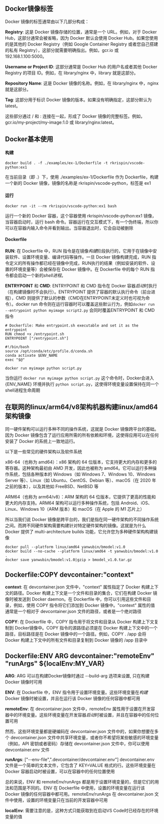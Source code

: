 ## Docker镜像标签

Docker 镜像的标签通常由以下几部分构成：

**Registry**: 这是 Docker 镜像存储的位置，通常是一个 URL。例如，对于 Docker Hub，这部分通常会被省略，因为 Docker 默认会使用 Docker Hub。如果您使用的是其他的 Docker Registry（例如 Google Container Registry 或者您自己搭建的私有 Registry），这部分就需要明确指出。例如，gcr.io 或 192.168.1.100:5000。

**Username or Project ID**: 这部分通常是 Docker Hub 的用户名或者其他 Docker Registry 的项目 ID。例如，在 library/nginx 中，library 就是这部分。

**Repository Name**: 这是 Docker 镜像的名称。例如，在 library/nginx 中，nginx 就是这部分。

**Tag**: 这部分用于标识 Docker 镜像的版本。如果没有明确指定，这部分默认为 latest。

这些部分通过 / 和 : 连接在一起，形成了 Docker 镜像的完整标签。例如，gcr.io/my-project/my-image:1.0 或 library/nginx:latest。

## Docker基本使用

#### 构建

```shell
docker build . -f ./examples/ex-1/Dockerfile -t rkrispin/vscode-python:ex1
```
在当前目录（即 .）下，使用 ./examples/ex-1/Dockerfile 作为 Dockerfile，构建一个新的 Docker 镜像，镜像的名称是 rkrispin/vscode-python，标签是 ex1

#### 运行

```shell
docker run -it --rm rkrispin/vscode-python:ex1 bash
```
运行一个新的 Docker 容器，这个容器使用 rkrispin/vscode-python:ex1 镜像，当容器启动时，运行 bash 命令。容器运行在交互模式下，有一个伪终端，所以你可以在容器内输入命令并看到输出。当容器退出时，它会自动被删除

#### Dockerfile

**RUN**: 在 Dockerfile 中，RUN 指令是在镜像*构建*阶段执行的，它用于在镜像中安装软件、设置环境变量、编译代码等操作。一旦 Docker 镜像构建完成，RUN 指令定义的所有操作都已经在镜像中完成，RUN执行的结果（例如安装的软件、设置的环境变量等）会被保存在 Docker 镜像中。在 Dockerfile 中的每个 RUN 指令都会启动一个新的*shell进程*。

**ENTRYPOINT** 和 **CMD**: ENTRYPOINT 和 CMD 指令在 Docker 容器*启动*时执行（在构建镜像时不会执行）。ENTRYPOINT 提供了容器的默认执行命令（前台进程），CMD 则提供了默认的参数（CMD在ENTRYPOINT未定义时也可视为命令）。docker run 命令则在运行容器时可以覆盖这些默认行为，例如`docker run --entrypoint python myimage script2.py` 会同时覆盖ENTRYPOINT 和 CMD 指令

```shell
# Dockerfile: Make entrypoint.sh executable and set it as the entrypoint
RUN chmod +x /entrypoint.sh
ENTRYPOINT ["/entrypoint.sh"]

#!/bin/bash
source /opt/conda/etc/profile.d/conda.sh
conda activate $ENV_NAME
exec "$@"

docker run myimage python script.py
```
当你运行 `docker run myimage python script.py` 这个命令时，Docker会进入 {ENV_NAME} 环境并执行 `python script.py`，这使得环境变量设置保持在同一个shell进程生命周期


## 在联网的linux/arm64/v8架构机器构建linux/amd64架构镜像

同一硬件架构可以运行多种不同的操作系统，这就是 Docker 镜像跨平台的基础。因为 Docker 镜像包含了运行应用所需的所有依赖和环境，这使得应用可以在任何安装了 Docker 的系统上一致地运行。

以下是一些常见的硬件架构以及软件系统

x86-64（也称为 amd64）：x86 架构的 64 位版本，它支持更大的内存和更多的寄存器。这种架构最初由 AMD 开发，因此也被称为 amd64。它可以运行多种操作系统，包括各种版本的 Windows（如 Windows 7、Windows 10、Windows Server 等）、Linux（如 Ubuntu、CentOS、Debian 等）、macOS（在 2020 年之前的版本），以及其他如 FreeBSD、NetBSD 等

ARM64（也称为 arm64/v8）：ARM 架构的 64 位版本，它提供了更高的性能和更大的内存支持。ARM64 架构可以运行多种操作系统，包括 Android、iOS、Linux、Windows 10（ARM 版本）和 macOS（在 Apple 的 M1 芯片上）

所以当我们说 Docker 镜像是跨平台的，我们是指在同一硬件架构的不同操作系统之间。而跨不同硬件架构需要构建针对特定硬件架构的镜像。这就是为什么 Docker 提供了 multi-architecture builds 功能，它允许您为多种硬件架构构建镜像

```shell
docker pull --platform linux/amd64 yanwubin/bmodel:v1.0
docker build --no-cache --platform linux/amd64 -t yanwubin/bmodel:v1.0 .
docker save yanwubin/bmodel:v1.0|gzip > bmodel_v1.0.tar.gz
```

## Dockerfile:COPY  devcontainer:"context"

**context**: 在 devcontainer.json 文件中，"context" 属性指定了 Docker 构建上下文的路径。Docker 构建上下文是一个文件和目录的集合，它们在构建 Docker 镜像时被发送到 Docker daemon。在 Dockerfile 中，你可以引用这些文件和目录，例如，使用 COPY 指令将它们添加到 Docker 镜像中。"context" 属性的值通常是一个相对于 devcontainer.json 文件的路径，或者是一个绝对路径

**COPY**: 在 Dockerfile 中，COPY 指令用于将文件和目录从 Docker 构建上下文复制到 Docker镜像中。COPY 指令的源路径必须是在 Docker 构建上下文中的一个路径，目标路径是在 Docker 镜像中的一个路径。例如，COPY . /app 会将 Docker 构建上下文中的所有文件和目录复制到 Docker 镜像的 /app 目录中

## Dockerfile:ENV ARG devcontainer:"remoteEnv" "runArgs" ${localEnv:MY_VAR}

**ARG**: ARG 可以在构建Docker镜像时通过 --build-arg 选项来设置, 只在构建 Docker 镜像时可用

**ENV**: 在 Dockerfile 中，ENV 指令用于设置环境变量。这些环境变量在*构建* Docker 镜像时被设置，并且在运行该 Docker 镜像的任何容器中都可用 

**remoteEnv**: 在 devcontainer.json 文件中，remoteEnv 属性用于设置在开发容器中的环境变量。这些环境变量在开发容器*启动*时被设置，并且在容器中的任何位置可用

然而，这些环境变量都是硬编码在 devcontainer.json 文件中的，如果你想要在多个 devcontainer.json 文件中共享环境变量，或者你不希望将某些敏感的环境变量（例如，API 密钥或者密码）存储在 devcontainer.json 文件中，你可以使用devcontainer.env 文件

**runArgs**: ["--env-file",".devcontainer/devcontainer.env"] devcontainer.env 文件是一个简单的文本文件，它包含了 KEY=VALUE 格式的行。这些环境变量在 Docker 容器启动时被设置，可以在容器中的任何位置使用

总的来说，ENV 和 remoteEnv/runArgs 都是用于设置环境变量的，但是它们的用法和范围是不同的。ENV 在 Dockerfile 中使用，设置的环境变量在运行该 Docker 镜像的任何容器中都可用。remoteEnv/runArgs 在 devcontainer.json 文件中使用，设置的环境变量只在当前的开发容器中可用

**localEnv**: 需要注意的是，这种方式只能获取到在启动VS Code时已经存在的环境变量的值




